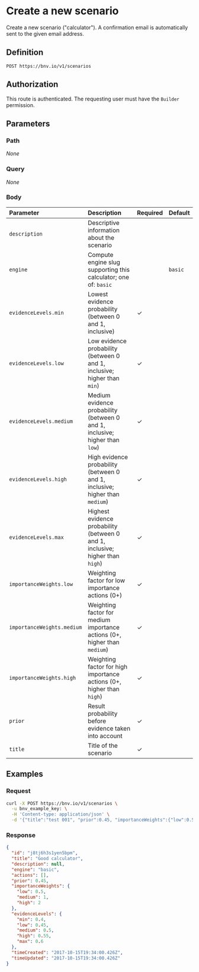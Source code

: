 # Create a new scenario

Create a new scenario ("calculator"). A confirmation email is automatically sent to the given email address.


## Definition

```
POST https://bnv.io/v1/scenarios
```


## Authorization

This route is authenticated. The requesting user must have the `Builder` permission.


## Parameters

### Path

*None*

### Query

*None*

### Body

| Parameter                  | Description | Required | Default |
| :------------------------- | :---------- | :------- | :------ |
| `description`              | Descriptive information about the scenario | | |
| `engine`                   | Compute engine slug supporting this calculator; one of: `basic` | | `basic` |
| `evidenceLevels.min`       | Lowest evidence probability (between 0 and 1, inclusive) | ✓ | |
| `evidenceLevels.low`       | Low evidence probability (between 0 and 1, inclusive; higher than `min`) | ✓ | |
| `evidenceLevels.medium`    | Medium evidence probability (between 0 and 1, inclusive; higher than `low`) | ✓ | |
| `evidenceLevels.high`      | High evidence probability (between 0 and 1, inclusive; higher than `medium`) | ✓ | |
| `evidenceLevels.max`       | Highest evidence probability (between 0 and 1, inclusive; higher than `high`) | ✓ | |
| `importanceWeights.low`    | Weighting factor for low importance actions (0+) | ✓ | |
| `importanceWeights.medium` | Weighting factor for medium importance actions (0+, higher than `medium`) | ✓ | |
| `importanceWeights.high`   | Weighting factor for high importance actions (0+, higher than `high`) | ✓ | |
| `prior`                    | Result probability before evidence taken into account | ✓ | |
| `title`                    | Title of the scenario | ✓ | |


## Examples

### Request

```sh
curl -X POST https://bnv.io/v1/scenarios \
  -u bnv_example_key: \
  -H 'Content-type: application/json' \
  -d '{"title":"test 001", "prior":0.45, "importanceWeights":{"low":0.5,"medium":1,"high":2}, "evidenceLevels":{"min":0.4,"low":0.45,"medium":0.5,"high":0.55,"max":0.6}}'
```

### Response

```json
{
  "id": "j8tj6h3s1yen5bpm",
  "title": "Good calculator",
  "description": null,
  "engine": "basic",
  "actions": [],
  "prior": 0.45,
  "importanceWeights": {
    "low": 0.5,
    "medium": 1,
    "high": 2
  },
  "evidenceLevels": {
    "min": 0.4,
    "low": 0.45,
    "medium": 0.5,
    "high": 0.55,
    "max": 0.6
  },
  "timeCreated": "2017-10-15T19:34:00.426Z",
  "timeUpdated": "2017-10-15T19:34:00.426Z"
}
```
